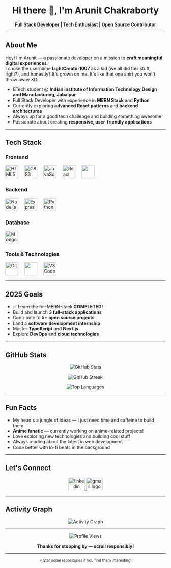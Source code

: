 <h1 align="center">Hi there 👋, I'm Arunit Chakraborty</h1>

<p align="center">
  <strong>Full Stack Developer | Tech Enthusiast | Open Source Contributor</strong>
</p>

---

## About Me

Hey! I'm Arunit — a passionate developer on a mission to **craft meaningful digital experiences**.  
I chose the username **LightCreator1007** as a kid (we all did this stuff, right?), and honestly? It's grown on me. It's like that one shirt you won't throw away XD.

- BTech student @ **Indian Institute of Information Technology Design and Manufacturing, Jabalpur**
- Full Stack Developer with experience in **MERN Stack** and **Python**
- Currently exploring **advanced React patterns** and **backend architectures**
- Always up for a good tech challenge and building something awesome
- Passionate about creating **responsive, user-friendly applications**

---

## Tech Stack

### Frontend
<p align="left">
  <img src="https://cdn.jsdelivr.net/gh/devicons/devicon/icons/html5/html5-original.svg" height="40" alt="HTML5" />
  <img width="12" />
  <img src="https://cdn.jsdelivr.net/gh/devicons/devicon/icons/css3/css3-original.svg" height="40" alt="CSS3" />
  <img width="12" />
  <img src="https://cdn.jsdelivr.net/gh/devicons/devicon/icons/javascript/javascript-original.svg" height="40" alt="JavaScript" />
  <img width="12" />
  <img src="https://cdn.jsdelivr.net/gh/devicons/devicon/icons/react/react-original.svg" height="40" alt="React" />
  <img width="12" />
  <img src="https://cdn.jsdelivr.net/gh/devicons/devicon@latest/icons/tailwindcss/tailwindcss-original.svg" height="40"/>
</p>

### Backend
<p align="left">
  <img src="https://cdn.jsdelivr.net/gh/devicons/devicon/icons/nodejs/nodejs-original.svg" height="40" alt="Node.js" />
  <img width="12" />
  <img src="https://cdn.jsdelivr.net/gh/devicons/devicon/icons/express/express-original.svg" height="40" alt="Express.js" />
  <img width="12" />
  <img src="https://cdn.jsdelivr.net/gh/devicons/devicon/icons/python/python-original.svg" height="40" alt="Python" />
</p>

### Database
<p align="left">
  <img src="https://cdn.jsdelivr.net/gh/devicons/devicon/icons/mongodb/mongodb-original.svg" height="40" alt="MongoDB" />
</p>

### Tools & Technologies
<p align="left">
  <img src="https://cdn.jsdelivr.net/gh/devicons/devicon/icons/git/git-original.svg" height="40" alt="Git" />
  <img width="12" />
  <img src="https://cdn.jsdelivr.net/gh/devicons/devicon@latest/icons/github/github-original.svg" height="40"/>
  <img width="12" />
  <img src="https://cdn.jsdelivr.net/gh/devicons/devicon/icons/vscode/vscode-original.svg" height="40" alt="VS Code" />
</p>

---

## 2025 Goals

- ✅ ~~Learn the full MERN stack~~ **COMPLETED!**
- Build and launch **3 full-stack applications**
- Contribute to **5+ open source projects**
- Land a **software development internship**
- Master **TypeScript** and **Next.js**
- Explore **DevOps** and **cloud technologies**

---

## GitHub Stats

<p align="center">
  <img src="https://github-readme-stats.vercel.app/api?username=LightCreator1007&show_icons=true&theme=tokyonight&hide_border=true" alt="GitHub Stats" />
</p>

<p align="center">
  <img src="https://github-readme-streak-stats.herokuapp.com/?user=LightCreator1007&theme=tokyonight&hide_border=true" alt="GitHub Streak" />
</p>

<p align="center">
  <img src="https://github-readme-stats.vercel.app/api/top-langs/?username=LightCreator1007&layout=compact&theme=tokyonight&hide_border=true" alt="Top Languages" />
</p>

---

## Fun Facts

- My head's a jungle of ideas — I just need time and caffeine to build them
- **Anime fanatic** — currently working on anime-related projects!
- Love exploring new technologies and building cool stuff
- Always reading about the latest in web development
- Code better with lo-fi beats in the background

---

## Let's Connect

<p align="center">
  <a href="https://linkedin.com/in/arunit-chakraborty-92513631">
    <img src="https://raw.githubusercontent.com/maurodesouza/profile-readme-generator/master/src/assets/icons/social/linkedin/default.svg" width="52" height="40" alt="linkedin logo" />
  </a>
  <a href="mailto:arunitchakraborty2006@gmail.com">
    <img src="https://raw.githubusercontent.com/maurodesouza/profile-readme-generator/master/src/assets/icons/social/gmail/default.svg" width="52" height="40" alt="gmail logo" />
  </a>
</p>

---

## Activity Graph

<p align="center">
  <img src="https://github-readme-activity-graph.vercel.app/graph?username=LightCreator1007&theme=tokyo-night&hide_border=true" alt="Activity Graph" />
</p>

---

<p align="center">
  <img src="https://komarev.com/ghpvc/?username=LightCreator1007&color=58A6FF&style=for-the-badge" alt="Profile Views" />
</p>

<p align="center">
  <strong>Thanks for stopping by — scroll responsibly!</strong>
</p>

---

<p align="center">
  <sub>⭐ Star some repositories if you find them interesting!</sub>
</p>
